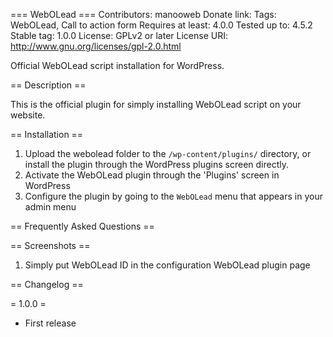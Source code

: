 === WebOLead ===
Contributors: manooweb
Donate link:
Tags: WebOLead, Call to action form
Requires at least: 4.0.0
Tested up to: 4.5.2
Stable tag: 1.0.0
License: GPLv2 or later
License URI: http://www.gnu.org/licenses/gpl-2.0.html

Official WebOLead script installation for WordPress.

== Description ==

This is the official plugin for simply installing WebOLead script on your website.

== Installation ==

1. Upload the webolead folder to the `/wp-content/plugins/` directory, or install the plugin through the WordPress plugins screen directly.
1. Activate the WebOLead plugin through the 'Plugins' screen in WordPress
1. Configure the plugin by going to the `WebOLead` menu that appears in your admin menu

== Frequently Asked Questions ==

== Screenshots ==
1. Simply put WebOLead ID in the configuration WebOLead plugin page

== Changelog ==

= 1.0.0 =
* First release
